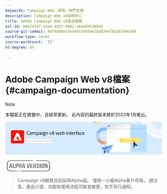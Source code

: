 ```yaml
---
keywords: Campaign Web；首頁；熱門主題
description: Campaign Web v8說明中心
title: Adobe Campaign Web v8產品檔案
exl-id: 86bfefdf-41b9-4d3f-9962-a6ae69140845
source-git-commit: 4bf4e80ea7ea6457e659e1bd8344702db199e584
workflow-type: tm+mt
source-wordcount: '72'
ht-degree: 0%

---
```


# Adobe Campaign Web v8檔案 {#campaign-documentation}

>[!NOTE]
>
>本檔案正在建置中，且經常更新。 此內容的最終版本將於2023年1月推出。

![](assets/do-not-localize/banner-documentationv8.png)

![](assets/do-not-localize/badge.png)

>Campaign v8網頁目前採用Alpha版。 僅限一小組Alpha客戶存取。 請注意，產品介面、功能和使用流程可能會變更，恕不另行通知。
